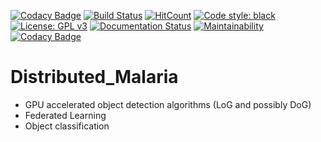 [![Codacy Badge](https://api.codacy.com/project/badge/Grade/4aaae026a6a342b1a86017d87f04209e)](https://app.codacy.com/app/2fasc/Distributed_Malaria_Detection?utm_source=github.com&utm_medium=referral&utm_content=2fasc/Distributed_Malaria_Detection&utm_campaign=Badge_Grade_Dashboard)
[![Build Status](https://travis-ci.org/2fasc/Distributed_Malaria.svg?branch=master)](https://travis-ci.org/2fasc/Distributed_Malaria)
[![HitCount](http://hits.dwyl.io/2fasc/Distributed_Malaria.svg)](http://hits.dwyl.io/2fasc/Distributed_Malaria)
[![Code style: black](https://img.shields.io/badge/code%20style-black-000000.svg)](https://github.com/ambv/black)
[![License: GPL v3](https://img.shields.io/badge/License-GPLv3-blue.svg)](https://www.gnu.org/licenses/gpl-3.0)
[![Documentation Status](https://readthedocs.org/projects/distributed-malaria-detection/badge/?version=latest)](https://distributed-malaria-detection.readthedocs.io/en/latest/?badge=latest)
[![Maintainability](https://api.codeclimate.com/v1/badges/0ce33bc238607a545955/maintainability)](https://codeclimate.com/github/2fasc/Distributed_Malaria_Detection/maintainability)
[![Codacy Badge](https://api.codacy.com/project/badge/Grade/807112c33dc24c60a314411feabf8ef9)](https://www.codacy.com/app/2fasc/Distributed_Malaria_Detection?utm_source=github.com&amp;utm_medium=referral&amp;utm_content=2fasc/Distributed_Malaria_Detection&amp;utm_campaign=Badge_Grade)

# Distributed_Malaria
* GPU accelerated object detection algorithms (LoG and possibly DoG) 
* Federated Learning
* Object classification
